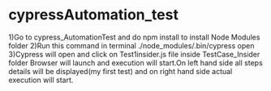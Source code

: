 # cypressAutomation_test
 1)Go to cypress_AutomationTest and do npm install to install Node Modules folder 
 2)Run this command in terminal ./node_modules/.bin/cypress open  
 3)Cypress will open and click on Test1insider.js file inside TestCase_Insider folder Browser will launch and execution will start.On left hand side all steps details will be displayed(my first test) and on right hand side actual execution will start.